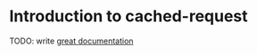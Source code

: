 # Introduction to cached-request

TODO: write [great documentation](http://jacobian.org/writing/what-to-write/)
